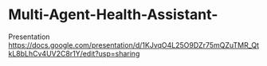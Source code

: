 # Multi-Agent-Health-Assistant-
Presentation
https://docs.google.com/presentation/d/1KJvqO4L25O9DZr75mQZuTMR_QtkL8bLhCv4UV2C8r1Y/edit?usp=sharing
